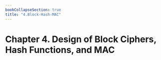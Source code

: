 ```yaml
---
bookCollapseSection: true
title: "4.Block-Hash-MAC"
---
```


# Chapter 4. Design of Block Ciphers, Hash Functions, and MAC

